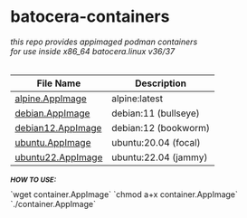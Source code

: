 # batocera-containers
<html>
<body>
<i>this repo provides appimaged podman containers<br>
for use inside x86_64 batocera.linux v36/37<br></i>

<br>

| File Name | Description |
| --- | --- |
| [alpine.AppImage](./containers/alpine.AppImage) | alpine:latest |
| [debian.AppImage](./containers/debian.AppImage) | debian:11 (bullseye) |
| [debian12.AppImage](./containers/debian12.AppImage) | debian:12 (bookworm) |
| [ubuntu.AppImage](./containers/ubuntu.AppImage) | ubuntu:20.04 (focal) |
| [ubuntu22.AppImage](./containers/ubuntu22.AppImage) | ubuntu:22.04 (jammy) |

<h2 style="font-size:12px;border=0px;">
<i>HOW TO USE:</i></h2>
`wget container.AppImage`
`chmod a+x container.AppImage`
`./container.AppImage`

<br>
</body>
</html>
